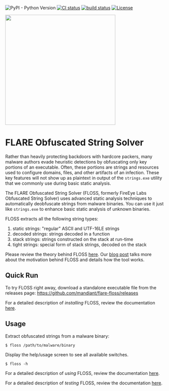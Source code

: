 ![PyPI - Python Version](https://img.shields.io/pypi/pyversions/flare-floss)
[![CI status](https://github.com/mandiant/flare-floss/actions/workflows/tests.yml/badge.svg)](https://github.com/mandiant/flare-floss/actions/workflows/tests.yml)
[![build status](https://github.com/mandiant/flare-floss/actions/workflows/build.yml/badge.svg)](https://github.com/mandiant/flare-floss/actions/workflows/build.yml)
[![License](https://img.shields.io/badge/license-Apache--2.0-green.svg)](LICENSE.txt)

<img src="https://raw.githubusercontent.com/mandiant/flare-floss/master/resources/logo.png" width="350"/>

# FLARE Obfuscated String Solver

Rather than heavily protecting backdoors with hardcore packers, many
malware authors evade heuristic detections by obfuscating only key
portions of an executable. Often, these portions are strings and resources
used to configure domains, files, and other artifacts of an infection.
These key features will not show up as plaintext in output of the `strings.exe` utility
that we commonly use during basic static analysis.

The FLARE Obfuscated String Solver (FLOSS, formerly FireEye Labs Obfuscated String Solver) uses advanced
static analysis techniques to automatically deobfuscate strings from
malware binaries. You can use it just like `strings.exe` to enhance
basic static analysis of unknown binaries.

FLOSS extracts all the following string types:
1. static strings: "regular" ASCII and UTF-16LE strings
2. decoded strings: strings decoded in a function
3. stack strings: strings constructed on the stack at run-time
4. tight strings: special form of stack strings, decoded on the stack

Please review the theory behind FLOSS [here](doc/theory.md). Our [blog post](https://www.mandiant.com/resources/automatically-extracting-obfuscated-strings) talks more about the motivation behind FLOSS and details how the tool works.


## Quick Run
To try FLOSS right away, download a standalone executable file from the releases page:
https://github.com/mandiant/flare-floss/releases

For a detailed description of *installing* FLOSS, review the documentation
 [here](doc/installation.md).


## Usage
Extract obfuscated strings from a malware binary:

    $ floss /path/to/malware/binary

Display the help/usage screen to see all available switches.

    $ floss -h

For a detailed description of *using* FLOSS, review the documentation
 [here](doc/usage.md).

For a detailed description of *testing* FLOSS, review the documentation
 [here](doc/test.md).
